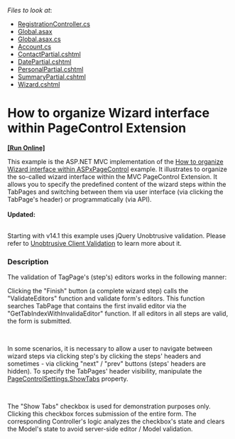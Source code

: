 <!-- default file list -->
*Files to look at*:

* [RegistrationController.cs](./CS/WebSite/Controllers/RegistrationController.cs)
* [Global.asax](./CS/WebSite/Global.asax)
* [Global.asax.cs](./CS/WebSite/Global.asax.cs)
* [Account.cs](./CS/WebSite/Models/Account.cs)
* [ContactPartial.cshtml](./CS/WebSite/Views/Registration/ContactPartial.cshtml)
* [DatePartial.cshtml](./CS/WebSite/Views/Registration/DatePartial.cshtml)
* [PersonalPartial.cshtml](./CS/WebSite/Views/Registration/PersonalPartial.cshtml)
* [SummaryPartial.cshtml](./CS/WebSite/Views/Registration/SummaryPartial.cshtml)
* [Wizard.cshtml](./CS/WebSite/Views/Registration/Wizard.cshtml)
<!-- default file list end -->
# How to organize Wizard interface within PageControl Extension
<!-- run online -->
**[[Run Online]](https://codecentral.devexpress.com/e3403)**
<!-- run online end -->


<p>This example is the ASP.NET MVC implementation of the <a href="https://www.devexpress.com/Support/Center/p/E3050">How to organize Wizard interface within ASPxPageControl</a> example. It illustrates to organize the so-called wizard interface within the MVC PageControl Extension. It allows you to specify the predefined content of the wizard steps within the TabPages and switching between them via user interface (via clicking the TabPage's header) or programmatically (via API).<br /><br /><strong>Updated: <br /><br /></strong></p>
<p>Starting with v14.1 this example uses jQuery Unobtrusive validation. Please refer to <a href="https://documentation.devexpress.com/#AspNet/CustomDocument12060">Unobtrusive Client Validation</a> to learn more about it.</p>


<h3>Description</h3>

<p>The validation of TagPage's (step's) editors works in the following manner:</p>
<p>Clicking the "Finish" button (a complete wizard step) calls the "ValidateEditors" function and validate form's editors. This function searches TabPage that contains the first invalid editor via the "GetTabIndexWithInvalidaEditor" function. If all editors in all steps are valid, the form is submitted.</p>
<br>
<p>In some scenarios, it is necessary to allow a user to navigate between wizard steps via clicking step's by clicking the steps' headers and sometimes - via clicking "next" / "prev" buttons (steps' headers are hidden). To specify the TabPages' header visibility, manipulate the <a href="http://documentation.devexpress.com/#AspNet/DevExpressWebMvcPageControlSettings_ShowTabstopic"><u>PageControlSettings.ShowTabs</u></a> property.</p>
<br>
<p>The "Show Tabs" checkbox is used for demonstration purposes only. Clicking this checkbox forces submission of the entire form. The corresponding Controller's logic analyzes the checkbox's state and clears the Model's state to avoid server-side editor / Model validation.</p>

<br/>


